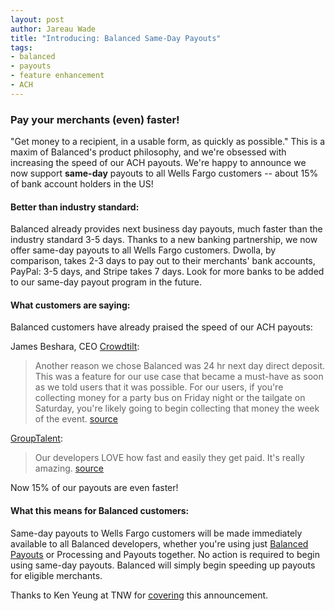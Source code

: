 ```yaml
---
layout: post
author: Jareau Wade
title: "Introducing: Balanced Same-Day Payouts"
tags:
- balanced
- payouts
- feature enhancement
- ACH
---
```

### Pay your merchants (even) faster!

"Get money to a recipient, in a usable form, as quickly as possible." This is a maxim of Balanced's product philosophy, and we're obsessed with increasing the speed of our ACH payouts. We're happy to announce we now support __same-day__ payouts to all Wells Fargo customers -- about 15% of bank account holders in the US!

#### Better than industry standard:
Balanced already provides next business day payouts, much faster than the industry standard 3-5 days. Thanks to a new banking partnership, we now offer same-day payouts to all Wells Fargo customers. Dwolla, by comparison, takes 2-3 days to pay out to their merchants' bank accounts, PayPal: 3-5 days, and Stripe takes 7 days. Look for more banks to be added to our same-day payout program in the future. 

#### What customers are saying:
Balanced customers have already praised the speed of our ACH payouts:

James Beshara, CEO [Crowdtilt](https://www.crowdtilt.com/):
> Another reason we chose Balanced was 24 hr next day direct deposit. This was a feature for our use case that became a must-have as soon as we told users that it was possible. For our users, if you're collecting money for a party bus on Friday night or the tailgate on Saturday, you're likely going to begin collecting that money the week of the event.  [source](http://www.quora.com/Balanced/Why-do-you-use-Balanced-for-payments/answer/James-Beshara)

[GroupTalent](https://grouptalent.com/main/employers/):
> Our developers LOVE how fast and easily they get paid. It's really amazing.  [source](https://twitter.com/grouptalent/status/301763495106596865) 

Now 15% of our payouts are even faster!

#### What this means for Balanced customers:
Same-day payouts to Wells Fargo customers will be made immediately available to all Balanced developers, whether you're using just [Balanced Payouts](http://blog.balancedpayments.com/announcing-balanced-payouts/) or Processing and Payouts together. No action is required to begin using same-day payouts. Balanced will simply begin speeding up payouts for eligible merchants. 


Thanks to Ken Yeung at TNW for [covering](http://thenextweb.com/insider/2013/02/25/balanced-payments-brings-same-day-payouts-to-wells-fargo-customers/) this announcement.

